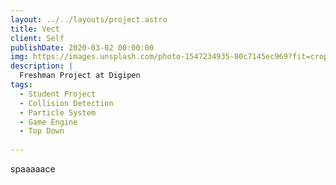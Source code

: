 ```yaml
---
layout: ../../layouts/project.astro
title: Vect
client: Self
publishDate: 2020-03-02 00:00:00
img: https://images.unsplash.com/photo-1547234935-80c7145ec969?fit=crop&w=1400&h=700&q=75
description: |
  Freshman Project at Digipen 
tags:
  - Student Project
  - Collision Detection
  - Particle System
  - Game Engine
  - Top Down
  
---
```


spaaaaace
